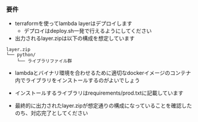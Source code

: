 ### 要件
* terraformを使ってlambda layerはデプロイします
    * デプロイはdeploy.sh一発で行えるようにしてください
* 出力されるlayer.zipは以下の構成を想定しています
```
layer.zip
└── python/
    └── ライブラリファイル群
```
* lambdaとバイナリ環境を合わせるために適切なdockerイメージのコンテナ内でライブラリをインストールするのがよいでしょう
* インストールするライブラリはrequirements/prod.txtに記載しています

* 最終的に出力されたlayer.zipが想定通りの構成になっていることを確認したのち、対応完了としてください